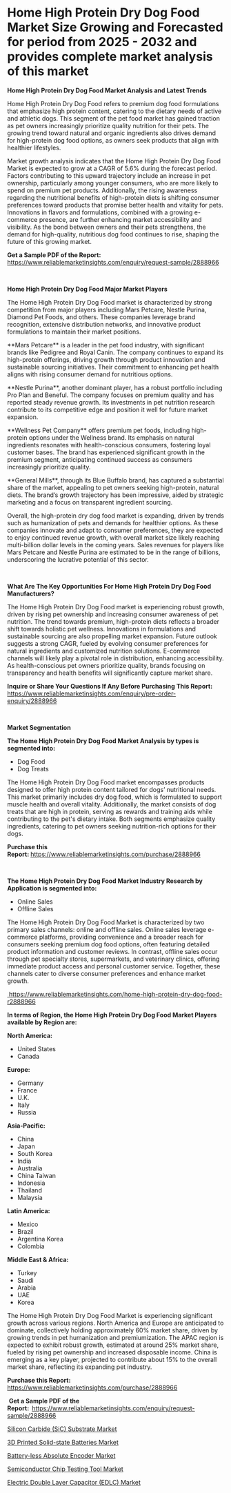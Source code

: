 <p><h1>Home High Protein Dry Dog Food Market Size Growing and Forecasted for period from 2025 - 2032 and provides complete market analysis of this market</h1></p><p><strong>Home High Protein Dry Dog Food Market Analysis and Latest Trends</strong></p>
<p><p>Home High Protein Dry Dog Food refers to premium dog food formulations that emphasize high protein content, catering to the dietary needs of active and athletic dogs. This segment of the pet food market has gained traction as pet owners increasingly prioritize quality nutrition for their pets. The growing trend toward natural and organic ingredients also drives demand for high-protein dog food options, as owners seek products that align with healthier lifestyles.</p><p>Market growth analysis indicates that the Home High Protein Dry Dog Food Market is expected to grow at a CAGR of 5.6% during the forecast period. Factors contributing to this upward trajectory include an increase in pet ownership, particularly among younger consumers, who are more likely to spend on premium pet products. Additionally, the rising awareness regarding the nutritional benefits of high-protein diets is shifting consumer preferences toward products that promise better health and vitality for pets. Innovations in flavors and formulations, combined with a growing e-commerce presence, are further enhancing market accessibility and visibility. As the bond between owners and their pets strengthens, the demand for high-quality, nutritious dog food continues to rise, shaping the future of this growing market.</p></p>
<p><strong>Get a Sample PDF of the Report:&nbsp;</strong> <a href="https://www.reliablemarketinsights.com/enquiry/request-sample/2888966?utm_campaign=2240&utm_medium=2&utm_source=Github&utm_content=ia&utm_term=14032025&utm_id=home-high-protein-dry-dog-food">https://www.reliablemarketinsights.com/enquiry/request-sample/2888966</a></p>
<p>&nbsp;</p>
<p><strong>Home High Protein Dry Dog Food Major Market Players</strong></p>
<p><p>The Home High Protein Dry Dog Food market is characterized by strong competition from major players including Mars Petcare, Nestle Purina, Diamond Pet Foods, and others. These companies leverage brand recognition, extensive distribution networks, and innovative product formulations to maintain their market positions.</p><p>**Mars Petcare** is a leader in the pet food industry, with significant brands like Pedigree and Royal Canin. The company continues to expand its high-protein offerings, driving growth through product innovation and sustainable sourcing initiatives. Their commitment to enhancing pet health aligns with rising consumer demand for nutritious options.</p><p>**Nestle Purina**, another dominant player, has a robust portfolio including Pro Plan and Beneful. The company focuses on premium quality and has reported steady revenue growth. Its investments in pet nutrition research contribute to its competitive edge and position it well for future market expansion.</p><p>**Wellness Pet Company** offers premium pet foods, including high-protein options under the Wellness brand. Its emphasis on natural ingredients resonates with health-conscious consumers, fostering loyal customer bases. The brand has experienced significant growth in the premium segment, anticipating continued success as consumers increasingly prioritize quality.</p><p>**General Mills**, through its Blue Buffalo brand, has captured a substantial share of the market, appealing to pet owners seeking high-protein, natural diets. The brand’s growth trajectory has been impressive, aided by strategic marketing and a focus on transparent ingredient sourcing.</p><p>Overall, the high-protein dry dog food market is expanding, driven by trends such as humanization of pets and demands for healthier options. As these companies innovate and adapt to consumer preferences, they are expected to enjoy continued revenue growth, with overall market size likely reaching multi-billion dollar levels in the coming years. Sales revenues for players like Mars Petcare and Nestle Purina are estimated to be in the range of billions, underscoring the lucrative potential of this sector.</p></p>
<p>&nbsp;</p>
<p><strong>What Are The Key Opportunities For Home High Protein Dry Dog Food Manufacturers?</strong></p>
<p><p>The Home High Protein Dry Dog Food market is experiencing robust growth, driven by rising pet ownership and increasing consumer awareness of pet nutrition. The trend towards premium, high-protein diets reflects a broader shift towards holistic pet wellness. Innovations in formulations and sustainable sourcing are also propelling market expansion. Future outlook suggests a strong CAGR, fueled by evolving consumer preferences for natural ingredients and customized nutrition solutions. E-commerce channels will likely play a pivotal role in distribution, enhancing accessibility. As health-conscious pet owners prioritize quality, brands focusing on transparency and health benefits will significantly capture market share.</p></p>
<p><strong>Inquire or Share Your Questions If Any Before Purchasing This Report:</strong> <a href="https://www.reliablemarketinsights.com/enquiry/pre-order-enquiry/2888966?utm_campaign=2240&utm_medium=2&utm_source=Github&utm_content=ia&utm_term=14032025&utm_id=home-high-protein-dry-dog-food">https://www.reliablemarketinsights.com/enquiry/pre-order-enquiry/2888966</a></p>
<p>&nbsp;</p>
<p><strong>Market Segmentation</strong></p>
<p><strong>The Home High Protein Dry Dog Food Market Analysis by types is segmented into:</strong></p>
<p><ul><li>Dog Food</li><li>Dog Treats</li></ul></p>
<p><p>The Home High Protein Dry Dog Food market encompasses products designed to offer high protein content tailored for dogs’ nutritional needs. This market primarily includes dry dog food, which is formulated to support muscle health and overall vitality. Additionally, the market consists of dog treats that are high in protein, serving as rewards and training aids while contributing to the pet's dietary intake. Both segments emphasize quality ingredients, catering to pet owners seeking nutrition-rich options for their dogs.</p></p>
<p><strong>Purchase this Report:&nbsp;</strong><a href="https://www.reliablemarketinsights.com/purchase/2888966?utm_campaign=2240&utm_medium=2&utm_source=Github&utm_content=ia&utm_term=14032025&utm_id=home-high-protein-dry-dog-food">https://www.reliablemarketinsights.com/purchase/2888966</a></p>
<p>&nbsp;</p>
<p><strong>The Home High Protein Dry Dog Food Market Industry Research by Application is segmented into:</strong></p>
<p><ul><li>Online Sales</li><li>Offline Sales</li></ul></p>
<p><p>The Home High Protein Dry Dog Food Market is characterized by two primary sales channels: online and offline sales. Online sales leverage e-commerce platforms, providing convenience and a broader reach for consumers seeking premium dog food options, often featuring detailed product information and customer reviews. In contrast, offline sales occur through pet specialty stores, supermarkets, and veterinary clinics, offering immediate product access and personal customer service. Together, these channels cater to diverse consumer preferences and enhance market growth.</p></p>
<p><a href="https://www.reliablemarketinsights.com/home-high-protein-dry-dog-food-r2888966?utm_campaign=2240&utm_medium=2&utm_source=Github&utm_content=ia&utm_term=14032025&utm_id=home-high-protein-dry-dog-food">&nbsp;https://www.reliablemarketinsights.com/home-high-protein-dry-dog-food-r2888966</a></p>
<p><strong>In terms of Region, the Home High Protein Dry Dog Food Market Players available by Region are:</strong></p>
<p>
    <p> <strong> North America: </strong>
        <ul>
            <li>United States</li>
            <li>Canada</li>
        </ul>
        </p> 
    <p> <strong> Europe: </strong>
        <ul>
            <li>Germany</li>
            <li>France</li>
            <li>U.K.</li>
            <li>Italy</li>
            <li>Russia</li>
        </ul>
        </p> 
    <p> <strong> Asia-Pacific: </strong>
        <ul>
            <li>China</li>
            <li>Japan</li>
            <li>South Korea</li>
            <li>India</li>
            <li>Australia</li>
            <li>China Taiwan</li>
            <li>Indonesia</li>
            <li>Thailand</li>
            <li>Malaysia</li>
        </ul>
        </p> 
    <p> <strong> Latin America: </strong>
        <ul>
            <li>Mexico</li>
            <li>Brazil</li>
            <li>Argentina Korea</li>
            <li>Colombia</li>
        </ul>
        </p> 
    <p> <strong> Middle East & Africa: </strong>
        <ul>
            <li>Turkey</li>
            <li>Saudi</li>
            <li>Arabia</li>
            <li>UAE</li>
            <li>Korea</li>
        </ul>
    </p>
    </p>
<p><p>The Home High Protein Dry Dog Food Market is experiencing significant growth across various regions. North America and Europe are anticipated to dominate, collectively holding approximately 60% market share, driven by growing trends in pet humanization and premiumization. The APAC region is expected to exhibit robust growth, estimated at around 25% market share, fueled by rising pet ownership and increased disposable income. China is emerging as a key player, projected to contribute about 15% to the overall market share, reflecting its expanding pet industry.</p></p>
<p><strong>Purchase this Report: </strong><a href="https://www.reliablemarketinsights.com/purchase/2888966?utm_campaign=2240&utm_medium=2&utm_source=Github&utm_content=ia&utm_term=14032025&utm_id=home-high-protein-dry-dog-food">https://www.reliablemarketinsights.com/purchase/2888966</a></p>
<p>&nbsp;<strong>Get a Sample PDF of the Report:&nbsp;&nbsp;</strong><a href="https://www.reliablemarketinsights.com/enquiry/request-sample/2888966?utm_campaign=2240&utm_medium=2&utm_source=Github&utm_content=ia&utm_term=14032025&utm_id=home-high-protein-dry-dog-food">https://www.reliablemarketinsights.com/enquiry/request-sample/2888966</a></p>
<p><strong></strong></p>
<p><p><a href="https://www.linkedin.com/pulse/in-depth-study-silicon-carbide-sic-substrate-market-size-ttb0e?utm_campaign=2240&utm_medium=2&utm_source=Github&utm_content=ia&utm_term=14032025&utm_id=home-high-protein-dry-dog-food">Silicon Carbide (SiC) Substrate Market</a></p><p><a href="https://github.com/bauzolesco/Market-Research-Report-List-1/blob/main/3d-printed-solid-state-batteries-market.md?utm_campaign=2240&utm_medium=2&utm_source=Github&utm_content=ia&utm_term=14032025&utm_id=home-high-protein-dry-dog-food">3D Printed Solid-state Batteries Market</a></p><p><a href="https://github.com/alablisepah/Market-Research-Report-List-1/blob/main/battery-less-absolute-encoder-market.md?utm_campaign=2240&utm_medium=2&utm_source=Github&utm_content=ia&utm_term=14032025&utm_id=home-high-protein-dry-dog-food">Battery-less Absolute Encoder Market</a></p><p><a href="https://www.linkedin.com/pulse/semiconductor-chip-testing-tool-market-research-report-ie7ae?utm_campaign=2240&utm_medium=2&utm_source=Github&utm_content=ia&utm_term=14032025&utm_id=home-high-protein-dry-dog-food">Semiconductor Chip Testing Tool Market</a></p><p><a href="https://www.linkedin.com/pulse/broad-overview-electric-double-layer-capacitor-edlc-market-zodhe?utm_campaign=2240&utm_medium=2&utm_source=Github&utm_content=ia&utm_term=14032025&utm_id=home-high-protein-dry-dog-food">Electric Double Layer Capacitor (EDLC) Market</a></p></p>